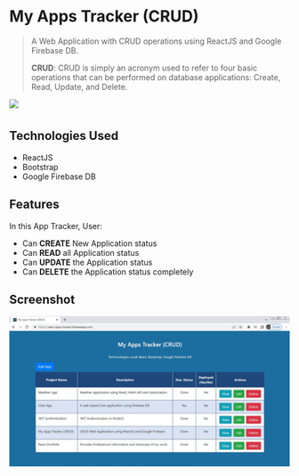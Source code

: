 # My Apps Tracker (CRUD) 
> A Web Application with CRUD operations using ReactJS and Google Firebase DB.
> 
> **CRUD**: CRUD is simply an acronym used to refer to four basic operations that can be performed on database applications: Create, Read, Update, and Delete.
> 
<a href="https://react-apps-tracker.firebaseapp.com/" target="_blank"><img src="https://img.shields.io/badge/Live%20Demo-007FFF?style=for-the-badge&logo=&logoColor=white" style="margin-bottom: 5px;" /></a>

## Technologies Used
- ReactJS
- Bootstrap
- Google Firebase DB

## Features
In this App Tracker, User:
- Can **CREATE** New Application status
- Can **READ** all Application status
- Can **UPDATE** the Application status
- Can **DELETE** the Application status completely

## Screenshot
<img src="https://github.com/raja1205/assets/blob/main/my-apps-tracker3.jpg" style="margin-bottom: 5px;" />
